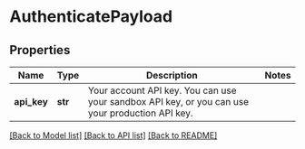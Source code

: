 # AuthenticatePayload

## Properties
Name | Type | Description | Notes
------------ | ------------- | ------------- | -------------
**api_key** | **str** | Your account API key. You can use your sandbox API key, or you can use your production API key. | 

[[Back to Model list]](../README.md#documentation-for-models) [[Back to API list]](../README.md#documentation-for-api-endpoints) [[Back to README]](../README.md)


